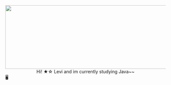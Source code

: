 <img src="https://i.pinimg.com/originals/dd/c2/1c/ddc21c4d9a62c843fafd655a74205bed.jpg" width="800" height="200" />
<center>Hi! ★☆ Levi and im currently studying Java~~</center>  🖥️
